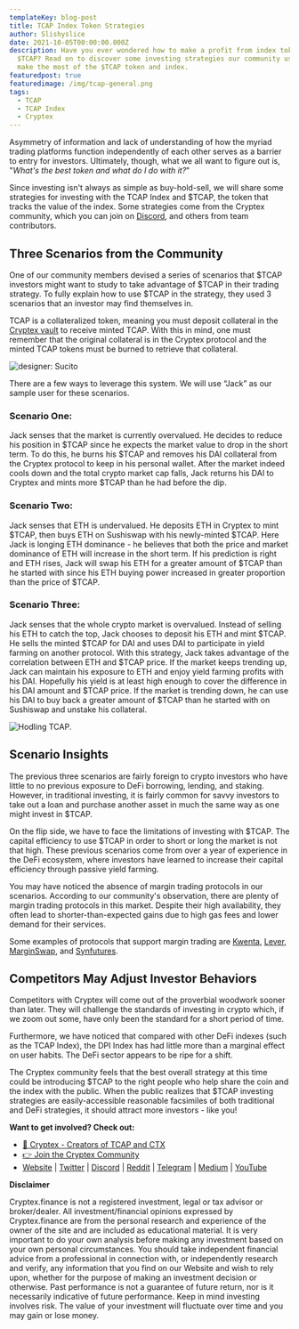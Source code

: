 ```yaml
---
templateKey: blog-post
title: TCAP Index Token Strategies
author: Slishyslice
date: 2021-10-05T00:00:00.000Z
description: Have you ever wondered how to make a profit from index tokens like
  $TCAP? Read on to discover some investing strategies our community uses to
  make the most of the $TCAP token and index.
featuredpost: true
featuredimage: /img/tcap-general.png
tags:
  - TCAP
  - TCAP Index
  - Cryptex
---
```

Asymmetry of information and lack of understanding of how the myriad trading platforms function independently of each other serves as a barrier to entry for investors. Ultimately, though, what we all want to figure out is, "*What's the best token and what do I do with it?*"

Since investing isn't always as simple as buy-hold-sell, we will share some strategies for investing with the TCAP Index and $TCAP, the token that tracks the value of the index. Some strategies come from the Cryptex community, which you can join on [Discord](https://discord.com/invite/b8XgHYbkaN), and others from team contributors.

## Three Scenarios from the Community

One of our community members devised a series of scenarios that $TCAP investors might want to study to take advantage of $TCAP in their trading strategy. To fully explain how to use $TCAP in the strategy, they used 3 scenarios that an investor may find themselves in.

TCAP is a collateralized token, meaning you must deposit collateral in the [Cryptex vault](https://app.cryptex.finance/) to receive minted TCAP. With this in mind, one must remember that the original collateral is in the Cryptex protocol and the minted TCAP tokens must be burned to retrieve that collateral.

![designer: Sucito](/img/tcap-general.png)

There are a few ways to leverage this system. We will use “Jack” as our sample user for these scenarios.

### Scenario One:

Jack senses that the market is currently overvalued. He decides to reduce his position in $TCAP since he expects the market value to drop in the short term. To do this, he burns his $TCAP and removes his DAI collateral from the Cryptex protocol to keep in his personal wallet. After the market indeed cools down and the total crypto market cap falls, Jack returns his DAI to Cryptex and mints more $TCAP than he had before the dip.

### Scenario Two:

Jack senses that ETH is undervalued. He deposits ETH in Cryptex to mint $TCAP, then buys ETH on Sushiswap with his newly-minted $TCAP. Here Jack is longing ETH dominance - he believes that both the price and market dominance of ETH will increase in the short term. If his prediction is right and ETH rises, Jack will swap his ETH for a greater amount of $TCAP than he started with since his ETH buying power increased in greater proportion than the price of $TCAP.

### Scenario Three:

Jack senses that the whole crypto market is overvalued. Instead of selling his ETH to catch the top, Jack chooses to deposit his ETH and mint $TCAP. He sells the minted $TCAP for DAI and uses DAI to participate in yield farming on another protocol. With this strategy, Jack takes advantage of the correlation between ETH and $TCAP price. If the market keeps trending up, Jack can maintain his exposure to ETH and enjoy yield farming profits with his DAI. Hopefully his yield is at least high enough to cover the difference in his DAI amount and $TCAP price. If the market is trending down, he can use his DAI to buy back a greater amount of $TCAP than he started with on Sushiswap and unstake his collateral.

![](/img/hodling-tcap.jpg "Hodling TCAP.")

## Scenario Insights

The previous three scenarios are fairly foreign to crypto investors who have little to no previous exposure to DeFi borrowing, lending, and staking. However, in traditional investing, it is fairly common for savvy investors to take out a loan and purchase another asset in much the same way as one might invest in $TCAP.

On the flip side, we have to face the limitations of investing with $TCAP. The capital efficiency to use $TCAP in order to short or long the market is not that high. These previous scenarios come from over a year of experience in the DeFi ecosystem, where investors have learned to increase their capital efficiency through passive yield farming.

You may have noticed the absence of margin trading protocols in our scenarios. According to our community's observation, there are plenty of margin trading protocols in this market. Despite their high availability, they often lead to shorter-than-expected gains due to high gas fees and lower demand for their services.

Some examples of protocols that support margin trading are [Kwenta](https://kwenta.io/shorting), [Lever](https://lever.network/), [MarginSwap](https://marginswap.finance/), and [Synfutures](https://alpha.synfutures.com/#/trade).

## Competitors May Adjust Investor Behaviors

Competitors with Cryptex will come out of the proverbial woodwork sooner than later. They will challenge the standards of investing in crypto which, if we zoom out some, have only been the standard for a short period of time.

Furthermore, we have noticed that compared with other DeFi indexes (such as the TCAP Index), the DPI Index has had little more than a marginal effect on user habits. The DeFi sector appears to be ripe for a shift.

The Cryptex community feels that the best overall strategy at this time could be introducing $TCAP to the right people who help share the coin and the index with the public. When the public realizes that $TCAP investing strategies are easily-accessible reasonable facsimiles of both traditional and DeFi strategies, it should attract more investors - like you!

**Want to get involved? Check out:**

* [👥 Cryptex - Creators of TCAP and CTX](https://cryptex.finance/)
* [👉 Join the Cryptex Community](https://cryptex.finance/#community)
* [Website](https://cryptex.finance/) | [Twitter](https://twitter.com/CryptexFinance) | [Discord](https://discord.gg/b8XgHYbkaN) | [Reddit](https://www.reddit.com/r/TotalCryptoMarketCap/) | [Telegram](https://t.me/cryptexfinance) | [Medium](https://medium.com/cryptexfinance) | [YouTube](https://www.youtube.com/channel/UCdN17zdr5MCDph75srdhutQ)

**Disclaimer**

Cryptex.finance is not a registered investment, legal or tax advisor or broker/dealer. All investment/financial opinions expressed by Cryptex.finance are from the personal research and experience of the owner of the site and are included as educational material. It is very important to do your own analysis before making any investment based on your own personal circumstances. You should take independent financial advice from a professional in connection with, or independently research and verify, any information that you find on our Website and wish to rely upon, whether for the purpose of making an investment decision or otherwise. Past performance is not a guarantee of future return, nor is it necessarily indicative of future performance. Keep in mind investing involves risk. The value of your investment will fluctuate over time and you may gain or lose money.